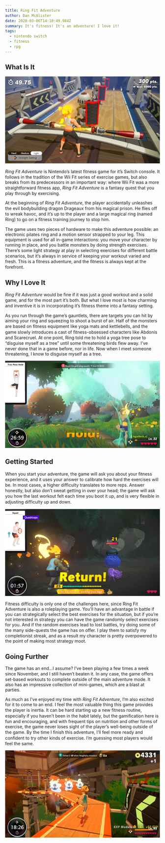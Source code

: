 ```yaml
---
title: Ring Fit Adventure
author: Dan McAlister
date: 2020-03-06T14:10:49.984Z
summary: It's fitness! It's an adventure! I love it!
tags:
  - nintendo switch
  - fitness
  - rpg
---
```

## What Is It

![Picture of the player character holding a double-sided baseball bat while robots advance on her. ](/static/img/bot-battingsmll.jpeg "One of many mini-games in Ring Fit Adventure.")

*Ring Fit Adventure* is Nintendo’s latest ﬁtness game for it’s Switch console. It follows in the tradition of the Wii Fit series of exercise games, but also breaks from its predecessors in an important way: where Wii Fit was a more straightforward ﬁtness app, *Ring Fit Adventure* is a fantasy quest that you play through by exercising.  

At the beginning of *Ring Fit Adventure*, the player accidentally unleashes the evil bodybuilding dragon Drageaux from his magical prison. He ﬂies oﬀ to wreak havoc, and it’s up to the player and a large magical ring (named Ring) to go on a ﬁtness training journey to stop him. 

The game uses two pieces of hardware to make this adventure possible: an electronic pilates ring and a motion sensor strapped to your leg. This equipment is used for all in-game interactions: you move your character by running in place, and you battle monsters by doing strength exercises. There’s some light strategy at play in selecting exercises for diﬀerent battle scenarios, but it’s always in service of keeping your workout varied and fresh. This is a ﬁtness adventure, and the ﬁtness is always kept at the forefront.

## Why I Love It

*Ring Fit Adventure* would be ﬁne if it was just a good workout and a solid game, and for the most part it’s both. But what I love most is how charming and inventive it is in incorporating it’s ﬁtness theme into a fantasy setting.

As you run through the game’s gauntlets, there are targets you can hit by aiming your ring and squeezing to shoot a burst of air. Half of the monsters are based on ﬁtness equipment like yoga mats and kettlebells, and the game slowly introduces a cast of ﬁtness-obsessed characters like Abdonis and Scarecruel. At one point, Ring told me to hold a yoga tree pose to “disguise myself as a tree” until some threatening birds ﬂew away. I’ve never done that in a game before, nor in life. Now when I meet someone threatening, I know to disguise myself as a tree. 

![Image of a player character doing a yoga tree pose to disguise himself as a tree. ](/static/img/tree-pose-small.jpeg "Fooled 'em!")

## Getting Started

When you start your adventure, the game will ask you about your ﬁtness experience, and it uses your answer to calibrate how hard the exercises will be. In most cases, a higher diﬃculty translates to more reps. Answer honestly, but also don’t sweat getting in over your head; the game will ask you how the last workout felt each time you boot it up, and is very ﬂexible in adjusting diﬃculty up and down. 

![Image of a player doing squats to fight a monster shaped like a kettle bell. ](/static/img/squat-battle-small.jpeg)

Fitness difficulty is only one of the challenges here, since Ring Fit Adventure is also a roleplaying game. You’ll have an advantage in battle if you can strategically select the best exercises for the situation, but if you’re not interested in strategy you can have the game randomly select exercises for you. And if the random exercises lead to lost battles, try doing some of the many side-quests the game has on oﬀer. I play them to satisfy my completionist streak, and as a result my character is pretty overpowered to the point of making most strategy moot. 

## Going Further

The game has an end...I assume? I’ve been playing a few times a week since November, and I still haven’t beaten it. In any case, the game oﬀers set-based workouts to complete outside of the main adventure mode. It also has an impressive collection of mini-games, which are a blast at parties. 

As much as I’ve enjoyed my time with *Ring Fit Adventure*, I’m also excited for it to come to an end. I feel the most valuable thing this game provides the player is inertia. It can be hard starting up a new ﬁtness routine, especially if you haven’t been in the habit lately, but the gamiﬁcation here is fun and encouraging, and with frequent tips on nutrition and other forms of exercise, the game never loses sight of the player’s well-being outside of the game. By the time I ﬁnish this adventure, I’ll feel more ready and conﬁdent to try other kinds of exercise. I’m guessing most players would feel the same.

![Image of the player character running toward monsters. ](/static/img/path-to-monsters-small.jpeg)